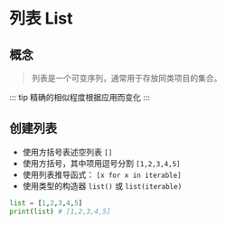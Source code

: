 # 列表 List

## 概念
>  列表是一个可变序列，通常用于存放同类项目的集合。

::: tip
 精确的相似程度根据应用而变化
:::

## 创建列表

- 使用方括号表述空列表 `[]`
- 使用方括号，其中项用逗号分割 `[1,2,3,4,5]`
- 使用列表推导函式： `[x for x in iterable]`
- 使用类型的构造器 `list()` 或 `list(iterable)`


``` python
list = [1,2,3,4,5]
print(list) # [1,2,3,4,5]

```